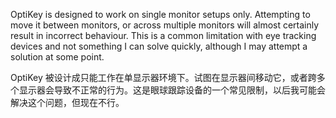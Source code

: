 OptiKey is designed to work on single monitor setups only. Attempting to move it between monitors, or across multiple monitors will almost certainly result in incorrect behaviour. This is a common limitation with eye tracking devices and not something I can solve quickly, although I may attempt a solution at some point.

OptiKey 被设计成只能工作在单显示器环境下。试图在显示器间移动它，或者跨多个显示器会导致不正常的行为。这是眼球跟踪设备的一个常见限制，以后我可能会解决这个问题，但现在不行。
